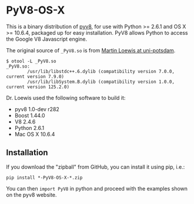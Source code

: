 PyV8-OS-X
=========

This is a binary distribution of [pyv8](http://code.google.com/p/pyv8/),
for use with Python >= 2.6.1 and OS X >= 10.6.4, packaged up for easy
installation. PyV8 allows Python to access the Google V8 Javascript engine.

The original source of `_PyV8.so` is from
[Martin Loewis at uni-potsdam](http://www.dcl.hpi.uni-potsdam.de/home/loewis/pyv8/).

```
$ otool -L _PyV8.so
_PyV8.so:
        /usr/lib/libstdc++.6.dylib (compatibility version 7.0.0, current version 7.9.0)
        /usr/lib/libSystem.B.dylib (compatibility version 1.0.0, current version 125.2.0)
```

Dr. Loewis used the following software to build it:
* pyv8 1.0-dev r282
* Boost 1.44.0
* V8 2.4.6
* Python 2.6.1
* Mac OS X 10.6.4


Installation
------------

If you download the "zipball" from GitHub, you can install it using pip, i.e.:

```
pip install *-PyV8-OS-X-*.zip
```

You can then ``import PyV8`` in python and proceed with the examples shown on
the pyv8 website.
